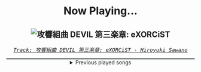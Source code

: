 <div align="center"> 
<h1>Now Playing...</h1>

![攻響組曲 DEVIL 第三楽章: eXORCiST](https://i.scdn.co/image/ab67616d00001e020bfb73644af73e355f985a27)
--
_<samp><a href="https://open.spotify.com/track/7fOzGo3dEM2Cn8ygMLNJOw">Track: 攻響組曲 DEVIL 第三楽章: eXORCiST - Hiroyuki Sawano</a></samp>_

<div style="border: 1px #4B5054 solid"></div>
<details>
  <summary>
    Previous played songs
  </summary>
  <table>
    <thead>
      <tr>
        <th>
          Artist
        </th>
        <th>
          Song
        </th>
        <th>
          Link
        </th>
      </tr>
    </thead>
    <tbody>
      <tr><td>Hiroyuki Sawano</td><td>攻響組曲 DEVIL 第三楽章: eXORCiST</td><td><a href="https://open.spotify.com/track/7fOzGo3dEM2Cn8ygMLNJOw">https://open.spotify.com/track/7fOzGo3dEM2Cn8ygMLNJOw</a></td></tr><tr><td>Shiro SAGISU</td><td>quincy's craft</td><td><a href="https://open.spotify.com/track/0tnqNundeaHkwHWFegIUDu">https://open.spotify.com/track/0tnqNundeaHkwHWFegIUDu</a></td></tr><tr><td>Shiro SAGISU</td><td>Stand Up Be Strong (Pt. II)</td><td><a href="https://open.spotify.com/track/5BqFJRaEVRhu8vfaCQM6AE">https://open.spotify.com/track/5BqFJRaEVRhu8vfaCQM6AE</a></td></tr><tr><td>Shiro SAGISU</td><td>Invasion</td><td><a href="https://open.spotify.com/track/2tnd8PSXUGwoVX5WY2SU1B">https://open.spotify.com/track/2tnd8PSXUGwoVX5WY2SU1B</a></td></tr><tr><td>Citizen Soldier</td><td>Anyone but Me</td><td><a href="https://open.spotify.com/track/6KqPk42cO0qg2zDQMtNKJU">https://open.spotify.com/track/6KqPk42cO0qg2zDQMtNKJU</a></td></tr><tr><td>Citizen Soldier</td><td>Still Frame</td><td><a href="https://open.spotify.com/track/1GlycHYe9WU8GIZDl7HZgA">https://open.spotify.com/track/1GlycHYe9WU8GIZDl7HZgA</a></td></tr><tr><td>Citizen Soldier</td><td>Madhouse</td><td><a href="https://open.spotify.com/track/4Js14kSv55AnphA9QcxE7P">https://open.spotify.com/track/4Js14kSv55AnphA9QcxE7P</a></td></tr><tr><td>Citizen Soldier</td><td>Golden Weather</td><td><a href="https://open.spotify.com/track/1Jvd5rSyXhiQ62u8xwIC5n">https://open.spotify.com/track/1Jvd5rSyXhiQ62u8xwIC5n</a></td></tr><tr><td>Citizen Soldier</td><td>I Hate Myself</td><td><a href="https://open.spotify.com/track/09Wz7p7mdhguucGs3LFiD7">https://open.spotify.com/track/09Wz7p7mdhguucGs3LFiD7</a></td></tr><tr><td>Citizen Soldier</td><td>Save Your Story</td><td><a href="https://open.spotify.com/track/2lJRsnYGLM3SG23CjwPBfP">https://open.spotify.com/track/2lJRsnYGLM3SG23CjwPBfP</a></td></tr><tr><td>Citizen Soldier</td><td>Scarecrow</td><td><a href="https://open.spotify.com/track/7032OFvwAGD9paDVJV89hf">https://open.spotify.com/track/7032OFvwAGD9paDVJV89hf</a></td></tr><tr><td>Citizen Soldier</td><td>Easy's Never Been This Hard</td><td><a href="https://open.spotify.com/track/671lfQfmiEX1AfXbVQJLRq">https://open.spotify.com/track/671lfQfmiEX1AfXbVQJLRq</a></td></tr><tr><td>Citizen Soldier</td><td>This Is Not a Phase</td><td><a href="https://open.spotify.com/track/4UrB5k6SCMvloPnEUnVSON">https://open.spotify.com/track/4UrB5k6SCMvloPnEUnVSON</a></td></tr><tr><td>Citizen Soldier</td><td>Limit</td><td><a href="https://open.spotify.com/track/2iZl3q9PkqOs3m5ptIztu7">https://open.spotify.com/track/2iZl3q9PkqOs3m5ptIztu7</a></td></tr><tr><td>Citizen Soldier</td><td>Madhouse</td><td><a href="https://open.spotify.com/track/4Js14kSv55AnphA9QcxE7P">https://open.spotify.com/track/4Js14kSv55AnphA9QcxE7P</a></td></tr><tr><td>Citizen Soldier</td><td>Suicide Note</td><td><a href="https://open.spotify.com/track/2vU0PawgT3TNETadMRdPlB">https://open.spotify.com/track/2vU0PawgT3TNETadMRdPlB</a></td></tr><tr><td>Dope</td><td>Die MF Die</td><td><a href="https://open.spotify.com/track/5bU4KX47KqtDKKaLM4QCzh">https://open.spotify.com/track/5bU4KX47KqtDKKaLM4QCzh</a></td></tr><tr><td>Shiro SAGISU</td><td>"Cometh the hour" Pt. A_Opus1</td><td><a href="https://open.spotify.com/track/57NqUiUOWob9xchfsTyHm0">https://open.spotify.com/track/57NqUiUOWob9xchfsTyHm0</a></td></tr><tr><td>Apocalyptica</td><td>Rise Again</td><td><a href="https://open.spotify.com/track/5xro8nNwHvY070Dk8OGIG2">https://open.spotify.com/track/5xro8nNwHvY070Dk8OGIG2</a></td></tr><tr><td>Designer Disguise</td><td>Get Low</td><td><a href="https://open.spotify.com/track/7hQyF5vb5ZBscsULYhsUlJ">https://open.spotify.com/track/7hQyF5vb5ZBscsULYhsUlJ</a></td></tr>
    </tbody>
  </table>
</details>

</div>
